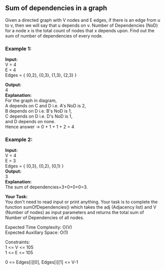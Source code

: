 <h2>Sum of dependencies in a graph</h2>

Given a directed graph with V nodes and E edges, if there is an edge from u to v, then we will say that u depends on v. Number of Dependencies (NoD) for a node x is the total count of nodes that x depends upon. Find out the sum of number of dependencies of every node.

<h3>Example 1:</h3>

**Input:** <br>
V = 4  <br>
E = 4  <br>
Edges = { {0,2}, {0,3}, {1,3}, {2,3} }  <br>

**Output:**  <br>
4  <br>
**Explanation:**  <br>
For the graph in diagram,   <br>
A depends on C and D i.e. A's NoD is 2,   <br>
B depends on D i.e. B's NoD is 1,  <br>
C depends on D i.e. D's NoD is 1,  <br>
and D depends on none.  <br>
Hence answer -> 0 + 1 + 1 + 2 = 4  <br>


<h3>Example 2:</h3>

**Input:**  <br>
V = 4  <br>
E = 3  <br>
Edges = { {0,3}, {0,2}, {0,1} }  <br>
**Output:**  <br>
3  <br>
**Explanation:**  <br>
The sum of dependencies=3+0+0+0=3.  <br>


**Your Task:**  <br>
You don't need to read input or print anything. Your task is to complete the function sumOfDependencies() which takes the adj (Adjacency list) and V (Number of nodes) as input parameters and returns the total sum of Number of Dependencies of all nodes.  <br>

Expected Time Complexity: O(V)  <br>
Expected Auxillary Space: O(1)  <br>

Constraints:  <br>
1 <= V <= 105  <br>
1 <= E <= 105  <br>

0 <= Edges[i][0], Edges[i][1] <= V-1  <br>
